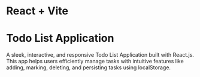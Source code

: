 # React + Vite

# Todo List Application

A sleek, interactive, and responsive Todo List Application built with React.js. This app helps users efficiently manage tasks with intuitive features like adding, marking, deleting, and persisting tasks using localStorage.
